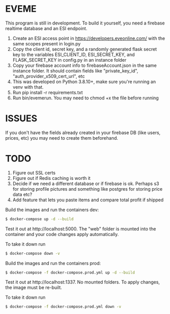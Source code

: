 # EVEME

This program is still in development. To build it yourself, you need a firebase realtime database and an ESI endpoint.

1. Create an ESI access point in https://developers.eveonline.com/ with the same scopes present in login.py
2. Copy the client id, secret key, and a randomly generated flask secret key to the variables ESI_CLIENT_ID, ESI_SECRET_KEY, and FLASK_SECRET_KEY in config.py in an instance folder
3. Copy your firebase account info to firebaseAccount.json in the same instance folder. It should contain fields like "private_key_id", "auth_provider_x509_cert_url", etc
4. This was developed on Python 3.8.10+, make sure you're running an venv with that.
5. Run pip install -r requirements.txt
6. Run bin/evemerun. You may need to chmod +x the file before running

# ISSUES

If you don't have the fields already created in your firebase DB (like users, prices, etc) you may need to create them beforehand.

# TODO

1. Figure out SSL certs
2. Figure out if Redis caching is worth it
3. Decide if we need a different database or if firebase is ok. Perhaps s3 for storing profile pictures and something like postgres for storing price data etc?
4. Add feature that lets you paste items and compare total profit if shipped

Build the images and run the containers dev:
```sh
$ docker-compose up -d --build
```
Test it out at http://localhost:5000. The "web" folder is mounted into the container and your code changes apply automatically.

To take it down run
```sh
$ docker-compose down -v
```

Build the images and run the containers prod:
```sh
$ docker-compose -f docker-compose.prod.yml up -d --build
```
Test it out at http://localhost:1337. No mounted folders. To apply changes, the image must be re-built.

To take it down run
```sh
$ docker-compose -f docker-compose.prod.yml down -v
```
